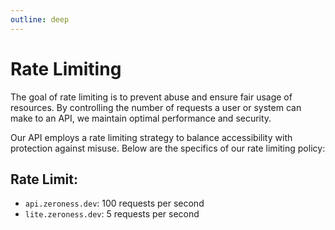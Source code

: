 ```yaml
---
outline: deep
---
```


# Rate Limiting

The goal of rate limiting is to prevent abuse and ensure fair usage of resources. By controlling the number of requests a user or system can make to an API, we maintain optimal performance and security.

Our API employs a rate limiting strategy to balance accessibility with protection against misuse. Below are the specifics of our rate limiting policy:

## Rate Limit:
- `api.zeroness.dev`: 100 requests per second
- `lite.zeroness.dev`: 5 requests per second
